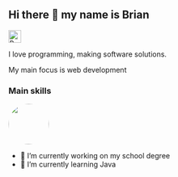## Hi there 👋 my name is Brian
<img src="https://raw.githubusercontent.com/Tarikul-Islam-Anik/Animated-Fluent-Emojis/master/Emojis/Hand%20gestures/Backhand%20Index%20Pointing%20Down%20Light%20Skin%20Tone.png" alt="Backhand Index Pointing Down Light Skin Tone" width="25" height="25" />

I love programming, making software solutions.

<p>My main focus is web development</p>

<h3>Main skills</h3>
<img style="border-radius: 100%" width="80" src="https://cdn.freebiesupply.com/logos/large/2x/react-1-logo-png-transparent.png">

- 🔭 I’m currently working on my school degree
- 🌱 I’m currently learning Java
